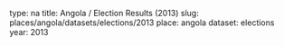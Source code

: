 type: na
title: Angola / Election Results (2013)
slug: places/angola/datasets/elections/2013
place: angola
dataset: elections
year: 2013
